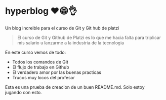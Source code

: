 # hyperblog ❤😁👌
Un blog increible para el curso de Git y Git hub de platzi

>El curso de Git y Github de Platzi es lo que me hacia falta para triplicar mis salario u lanzarme a la industria de la tecnologia

En este curso vemos de todo:

* Todos los comandos de Git
* El flujo de trabajo en Github
* El verdadero amor por las buenas practicas
* Trucos muy locos del profesor 

Esta es una prueba de creacion de un buen README.md. Solo estoy jugando con esto.

